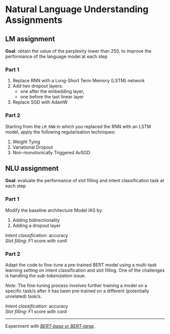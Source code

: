 # Natural Language Understanding Assignments

## LM assignment
**Goal**: obtain the value of the perplexity lower than 250, to improve the performance of the language model at each step
### Part 1
1. Replace RNN with a Long-Short Term Memory (LSTM) network
2. Add two dropout layers: 
   - one after the embedding layer,
   - one before the last linear layer
3. Replace SGD with AdamW 

### Part 2
Starting from the `LM_RNN` in which you replaced the RNN with an LSTM model, apply the following regularisation techniques:
1. Weight Tying
2. Variational Dropout
3. Non-monotonically Triggered AvSGD 

## NLU assignment
**Goal**: evaluate the performance of slot filling and intent classification task at each step
### Part 1
Modify the baseline architecture Model IAS by:
1. Adding bidirectionality
2. Adding a dropout layer

*Intent classification*: accuracy <br>
*Slot filling*: F1 score with conll

### Part 2
Adapt the code to fine-tune a pre-trained BERT model using a multi-task learning setting on intent classification and slot filling. One of the challenges is handling the _sub-tokenization_ issue.

*Note*: The fine-tuning process involves further training a model on a specific task/s after it has been pre-trained on a different (potentially unrelated) task/s.

*Intent classification*: accuracy <br>
*Slot filling*: F1 score with conll

-------
Experiment with [*BERT-base* or *BERT-large*](https://huggingface.co/google-bert/bert-base-uncased). 
